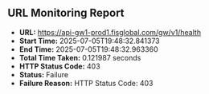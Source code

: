 ## URL Monitoring Report

- **URL:** https://api-gw1-prod1.fisglobal.com/gw/v1/health
- **Start Time:** 2025-07-05T19:48:32.841373
- **End Time:** 2025-07-05T19:48:32.963360
- **Total Time Taken:** 0.121987 seconds
- **HTTP Status Code:** 403
- **Status:** Failure
- **Failure Reason:** HTTP Status Code: 403
